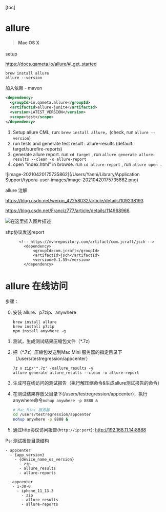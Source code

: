 [toc]



# allure 

>#### Mac OS X
>

setup

https://docs.qameta.io/allure/#_get_started

```
brew install allure
allure --version
```



加入依赖 - maven

```xml
<dependency>
  <groupId>io.qameta.allure</groupId>
  <artifactId>allure-junit4</artifactId>
  <version>LATEST_VERSION</version>
  <scope>test</scope>
</dependency>
```



1. Setup allure CML, run: `brew install allure`，(check, run `allure --version`)
2. run tests and generate test result : allure-results (default: target/surefire-reports)
3. generate allure report. run `cd target` , run `allure generate allure-results --clean -o allure-report`
4. open "index.html" in browse. run  `cd allure-report` , run  `allure open .`

![image-20210420175735862](/Users/Yanni/Library/Application Support/typora-user-images/image-20210420175735862.png)





allure 注解

https://blog.csdn.net/weixin_42258032/article/details/109238193

https://blog.csdn.net/Franciz777/article/details/114968966

![在这里插入图片描述](https://img-blog.csdnimg.cn/20201023144914525.png?x-oss-process=image/watermark,type_ZmFuZ3poZW5naGVpdGk,shadow_10,text_aHR0cHM6Ly9ibG9nLmNzZG4ubmV0L3dlaXhpbl80MjI1ODAzMg==,size_16,color_FFFFFF,t_70#pic_center)





sftp协议发送report

```
      <!-- https://mvnrepository.com/artifact/com.jcraft/jsch -->
        <dependency>
            <groupId>com.jcraft</groupId>
            <artifactId>jsch</artifactId>
            <version>0.1.55</version>
        </dependency>
```





# allure 在线访问



 步骤：

0. 安装 allure、p7zip、anywhere

   ```
   brew install allure
   brew install p7zip
   npm install anywhere -g
   ```

1. 测试，生成测试结果压缩包文件（*.7z)

2. 把（*.7z）压缩包发送到Mac Mini 服务器的指定目录下（/users/testregression/appcenter）

   ```
   7z x zip/'*.7z' -oallure_results -y 
   allure generate allure_results --clean -o allure-report
   ```

   

3. 生成可在线访问的测试报告（执行解压缩命令&生成allure测试报告的命令）

4. 在测试结果存放父目录下(/users/testregression/appcenter)，执行anywhere命令`nohup anywhere -p 8888 &`

   ```sh
   # Mac Mini 服务器
   cd /users/testregression/appcenter
   nohup anywhere -p 8888 &
   ```

5. 通过http协议访问报告(`http://ip:port`): http://192.168.11.14:8888

   

Ps: 测试报告目录结构

    - appcenter
      - {app_version}
        - {device_name_os_version}
          - zip
          - allure_results
          - allure-reports 
         
     - appcenter
       - 1-38-0
         - iphone_11_13.3
           - zip
           - allure_results
           - allure-reports 
